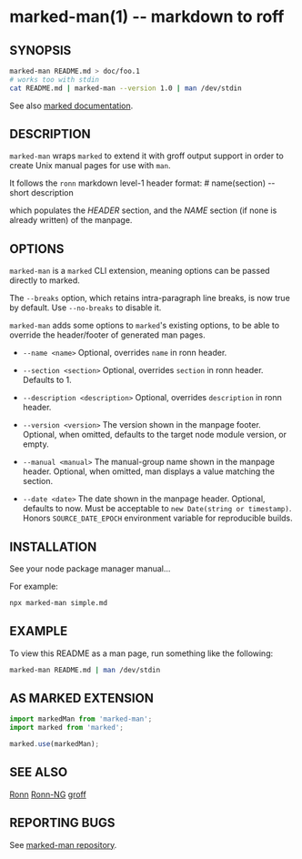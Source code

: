 marked-man(1) -- markdown to roff
=================================

SYNOPSIS
--------

```bash
marked-man README.md > doc/foo.1
# works too with stdin
cat README.md | marked-man --version 1.0 | man /dev/stdin
```

See also [marked documentation](https://marked.js.org/).

DESCRIPTION
-----------

`marked-man` wraps `marked` to extend it with groff output support in order to
create Unix manual pages for use with `man`.

It follows the `ronn` markdown level-1 header format:
    # name(section) -- short description

which populates the *HEADER* section, and the *NAME* section (if none is already written) of the manpage.

OPTIONS
-------

`marked-man` is a `marked` CLI extension, meaning options can be passed directly to marked.

The `--breaks` option, which retains intra-paragraph line breaks, is now true by default. Use `--no-breaks` to disable it.

`marked-man` adds some options to `marked`'s existing options, to be able to override the header/footer of generated man pages.

* `--name <name>`
Optional, overrides `name` in ronn header.

* `--section <section>`
Optional, overrides `section` in ronn header. Defaults to 1.

* `--description <description>`
Optional, overrides `description` in ronn header.

* `--version <version>`
The version shown in the manpage footer.
Optional, when omitted, defaults to the target node module version, or empty.

* `--manual <manual>`
The manual-group name shown in the manpage header.
Optional, when omitted, man displays a value matching the section.

* `--date <date>`
The date shown in the manpage header.
Optional, defaults to now.
Must be acceptable to `new Date(string or timestamp)`.
Honors `SOURCE_DATE_EPOCH` environment variable for reproducible builds.

INSTALLATION
------------

See your node package manager manual...

For example:

```bash
npx marked-man simple.md
```

EXAMPLE
-------

To view this README as a man page, run something like the following:

```bash
marked-man README.md | man /dev/stdin
```

AS MARKED EXTENSION
-------------------

```js
import markedMan from 'marked-man';
import marked from 'marked';

marked.use(markedMan);
```

SEE ALSO
--------

[Ronn](https://github.com/rtomayko/ronn)
[Ronn-NG](https://github.com/apjanke/ronn-ng)
[groff](https://man.cx/groff_man(7))

REPORTING BUGS
--------------

See [marked-man repository](https://github.com/kapouer/marked-man).
